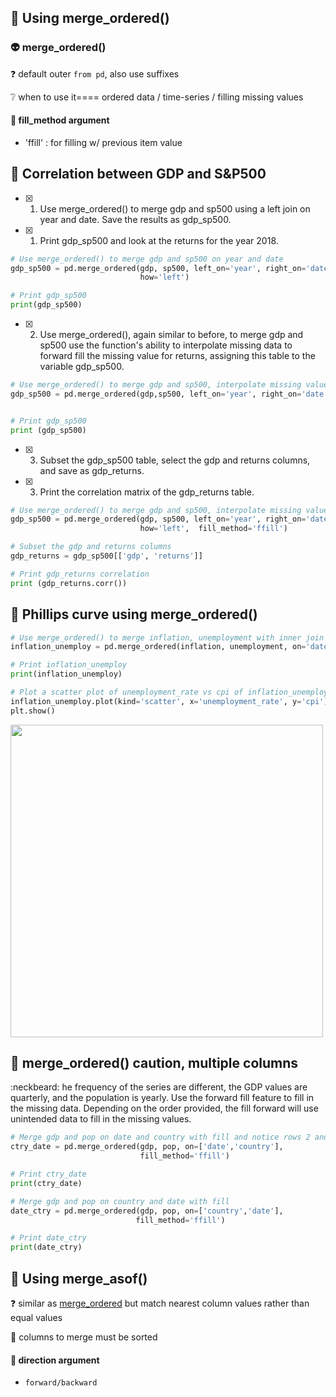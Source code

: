 ## 🍎 Using merge_ordered()
### 👽 merge_ordered()
❓ default outer `from pd`, also use suffixes

❔ when to use it==== ordered data / time-series / filling missing values
#### 🔽 fill_method argument
- 'ffill' : for filling w/ previous item value
## 🦍 Correlation between GDP and S&P500
- [x] 1. Use merge_ordered() to merge gdp and sp500 using a left join on year and date. Save the results as gdp_sp500.
- [x] 1. Print gdp_sp500 and look at the returns for the year 2018.
```py
# Use merge_ordered() to merge gdp and sp500 on year and date
gdp_sp500 = pd.merge_ordered(gdp, sp500, left_on='year', right_on='date', 
                             how='left')

# Print gdp_sp500
print(gdp_sp500)
```
- [x] 2. Use merge_ordered(), again similar to before, to merge gdp and sp500 use the function's ability to interpolate missing data to forward fill the missing value for returns, assigning this table to the variable gdp_sp500.
```py
# Use merge_ordered() to merge gdp and sp500, interpolate missing value
gdp_sp500 = pd.merge_ordered(gdp,sp500, left_on='year', right_on='date', how='left',fill_method='ffill')


# Print gdp_sp500
print (gdp_sp500)
```
- [x] 3. Subset the gdp_sp500 table, select the gdp and returns columns, and save as gdp_returns.
- [x] 3. Print the correlation matrix of the gdp_returns table.
```py
# Use merge_ordered() to merge gdp and sp500, interpolate missing value
gdp_sp500 = pd.merge_ordered(gdp, sp500, left_on='year', right_on='date', 
                             how='left',  fill_method='ffill')

# Subset the gdp and returns columns
gdp_returns = gdp_sp500[['gdp', 'returns']]

# Print gdp_returns correlation
print (gdp_returns.corr())
```
## 🦍 Phillips curve using merge_ordered()
```py
# Use merge_ordered() to merge inflation, unemployment with inner join
inflation_unemploy = pd.merge_ordered(inflation, unemployment, on='date' ,how='inner')

# Print inflation_unemploy 
print(inflation_unemploy)

# Plot a scatter plot of unemployment_rate vs cpi of inflation_unemploy
inflation_unemploy.plot(kind='scatter', x='unemployment_rate', y='cpi')
plt.show()
```

<img src="https://user-images.githubusercontent.com/51888893/207058548-9c054be2-8d42-4ad0-b7d5-1dcf85199143.png" width=500px>

## 🦍 merge_ordered() caution, multiple columns
:neckbeard: he frequency of the series are different, the GDP values are quarterly, and the population is yearly. Use the forward fill feature to fill in the missing data. Depending on the order provided, the fill forward will use unintended data to fill in the missing values.
```py
# Merge gdp and pop on date and country with fill and notice rows 2 and 3
ctry_date = pd.merge_ordered(gdp, pop, on=['date','country'],
                             fill_method='ffill')

# Print ctry_date
print(ctry_date)
```
```py
# Merge gdp and pop on country and date with fill
date_ctry = pd.merge_ordered(gdp, pop, on=['country','date'],
                            fill_method='ffill')

# Print date_ctry
print(date_ctry)
```
## 🍎 Using merge_asof()
❓ similar as [merge_ordered](#-mergeordered) but match nearest column values rather than equal values

👑 columns to merge must be sorted
#### 🔽 direction argument
- `forward/backward`
